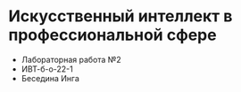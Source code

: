 # Искусственный интеллект в профессиональной сфере
* Лабораторная работа №2
* ИВТ-б-о-22-1
* Беседина Инга